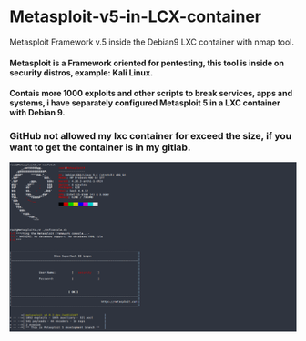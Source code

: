 # Metasploit-v5-in-LCX-container
Metasploit Framework v.5 inside the Debian9 LXC container with nmap tool.

#### Metasploit is a Framework oriented for pentesting, this tool is inside on security distros, example: Kali Linux.
#### Contais more 1000 exploits and other scripts to break services, apps and systems, i have separately configured Metasploit 5 in a LXC container with Debian 9.

### GitHub not allowed my lxc container for exceed the size, if you want to get the container is in my gitlab.
[gitlab]: https://gitlab.com/fabiooreff/metasploit-v5-in-lcx-container/

![Caption for the picture.](capture.png)

